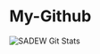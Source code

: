 # My-Github

![SADEW Git Stats](https://github-readme-stats.vercel.app/api?username=Sadew451&include_all_commits=true&count_private=true&theme=highcontrast)
